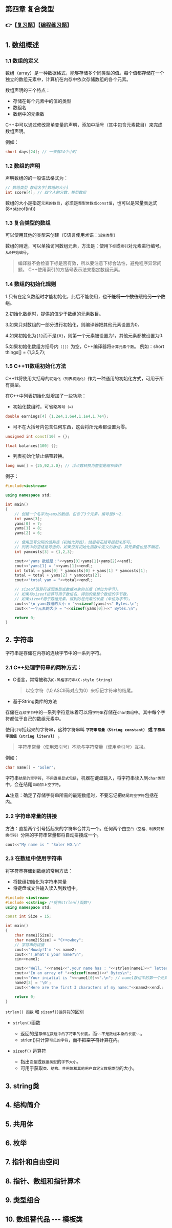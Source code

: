 ## 第四章 复合类型

### 👉【[复习题](./复习题.md)】【[编程练习题](./编程题.md)】

## 1. 数组概述
### 1.1 数组的定义
数组（array）是一种数据格式，能够存储多个同类型的值。每个值都存储在一个独立的数组元素中，计算机在内存中依次存储数组的各个元素。


数组声明的三个特点：
- 存储在每个元素中的值的类型
- 数组名
- 数组中的元素数

C++中可以通过修改简单变量的声明，添加中括号（其中包含元素数目）来完成数组声明。

例如：
```cpp
short days[24]; // 一天有24个小时
```

### 1.2 数组的声明

声明数组的的一般语法格式为：
```cpp
// 数组类型 数组名字[数组的大小]
int score[4]; // 四个人的分数，整型数组
```

数组的大小是指定`元素的数目`，必须是`整型常数或const值`，也可以是常量表达式(8*sizeof(int))

### 1.3 复合类型的数组

可以使用其他的类型来创建（C语言使用术语：`派生类型`）

数组的用途，可以单独访问数组元素，方法是：使用`下标`或`索引`对元素进行编号。`从0开始编号`。
> 编译器不会检查下标是否有效，所以要注意下标合法性，避免程序异常问题。
C++使用索引的方括号表示法来指定数组元素。

### 1.4 数组的初始化规则

1.只有在定义数组时才能初始化，此后不能使用，也~~不能将一个数值赋给另一个数组~~。

2.初始化数组时，提供的值少于数组的元素数目。

3.如果只对数组的一部分进行初始化，则编译器把其他元素设置为0。

4.如果初始化为`{1}`而不是`{0}`，则第一个元素被设置为1，其他元素都被设置为0.

5.如果初始化数组方括号内`（[]）`为空，C++编译器将`计算元素个数`。 例如：short things[] = {1,3,5,7};

### 1.5 C++11数组初始化方法
C++11将使用大括号的`初始化（列表初始化）`作为一种通用的初始化方式，可用于所有类型。

在C++中列表初始化就增加了一些功能：

- 初始化数组时，可省略`等号（=）`
```cpp
double earnings[4] {1.2e4,1.6e4,1.1e4,1.7e4};
```
- 可不在大括号内包含任何东西，这会将所元素都设置为零。
```cpp
unsigned int const[10] = {};

float balances[100] {};
```
- 列表初始化禁止缩窄转换。
```cpp
long num[] = {25,92,3.0}; // 浮点数转换为整型是缩窄操作
```

例子：
```cpp
#include<iostream>

using namespace std;

int main()
{
    // 创建一个名字为yams的数组，包含了3个元素，编号是0～2.
    int yams[3];
    yams[0] = 7;
    yams[1] = 8;
    yams[2] = 6;

    // 使用逗号分隔的值列表（初始化列表），然后用花括号括起来即可。
    // 列表中的空格是可选的，如果没有初始化函数中定义的数组，其元素值也是不确定。
    int yamcosts[3] = {1,2,3};

    cout<<"yams 数组是："<<yams[0]+yams[1]+yams[2]<<endl;
    cout<<"yams[1] = "<<yams[1]<<endl;
    int total = yams[0] * yamcosts[0] + yams[1] * yamcosts[1];
    total = total + yams[2] * yamcosts[2];
    cout<<"total yam = "<<total<<endl;

    // sizeof运算符返回类型或数据对象的长度（单位为字节）。
    // 如果将sizeof运算符用于数组名，得到的是整个数组的字节数。
    // 如果sizeof用于数组元素，得到的是元素的长度（单位为字节）。
    cout<<"\n yams数组的大小 = "<<sizeof(yams)<<" Bytes.\n";
    cout<<"一个元素的大小 = "<<sizeof(yams[0])<<" Bytes.\n";

    return 0;
}
```


## 2. 字符串

字符串是存储在内存的连续字节中的一系列字符。

### 2.1 C++处理字符串的两种方式：

- C语言，常常被称为`C-风格字符串(C-style String)`
    > 以空字符（\0,ASCII码对应为0）来标记字符串的结尾。
- 基于String类库的方法

存储在`连续字节`中的一系列字符意味着可以将`字符串`存储在`char数组`中。其中每个字符都位于自己的数组元素中。

使用`引号`括起来的字符串，这种字符串叫 **`字符串常量（String constant）` 或 `字符串字面值（string literal）`**  。
>字符串常量（使用双引号）不能与字符常量（使用单引号）互换。

例如：
```cpp
char name[] = "Soler";
```
字符串`结尾的空字符`，`不用直接显式包括`，机器在键盘输入，将字符串读入到`char类型`中，会在结尾`自动加上空字符`。

⚠️注意：确定了存储字符串所需的最短数组时，不要忘记把`结尾的空字符`包括在内。

### 2.2 字符串常量的拼接
方法：直接两个引号括起来的字符串合并为一个。任何两个由`空白（空格、制表符和换行符）`分隔的字符串常量都将自动拼接成一个。
```cpp
cout<<"My name is " "Soler HO.\n" 
```

### 2.3 在数组中使用字符串
将字符串存储到数组的常用方法：
- 将数组初始化为字符串常量
- 将键盘或文件输入读入到数组中。
```cpp
#include <iostream>
#include <cstring> /*提供strlen()函数*/
using namespace std;

const int Size = 15;

int main()
{
    char name1[Size];
    char name2[Size] = "C++owboy";
    // 字符串的拼接
    cout<<"Howdy!I'm "<< name2;
    cout<<"!,What's your name?\n";
    cin>>name1;

    cout<<"Well, "<<name1<<",your name has : "<<strlen(name1)<<" letters and is stored!\n" ;
    cout<<"In an array of "<<sizeof(name1)<<" Bytes\n";
    cout<<"Your iniatial is "<<name1[0]<<".\n"; // name1数组中的第一个元素
    name2[3] = '\0';
    cout<<"Here are the first 3 characters of my name:"<<name2<<endl;

    return 0;
}
```
`strlen() 函数` 和 `sizeof()运算符`的区别 
- `strlen()`函数
    - 返回的是`存储在数组中的字符串的长度`，而`~~不是数组本身的长度~~`。
    - strlen()只计算`可见的字符`，而~~不把空字符计算在内~~。

 - `sizeof()` 运算符
    - 指出`变量`或`数据类型`的`字节大小`。
    - 可用于获取`类、结构、共用体和其他用户自定义数据类型`的大小。



## 3. string类


## 4. 结构简介

## 5. 共用体

## 6. 枚举


## 7. 指针和自由空间

## 8. 指针、数组和指针算术

## 9. 类型组合

## 10. 数组替代品 --- 模板类


